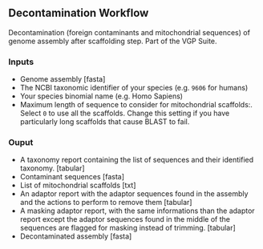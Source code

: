 ## Decontamination Workflow

Decontamination (foreign contaminants and mitochondrial sequences) of genome assembly after scaffolding step. Part of the VGP Suite. 

### Inputs

- Genome assembly [fasta]
- The NCBI taxonomic identifier of your species (e.g. `9606` for humans) 
- Your species binomial name (e.g. Homo Sapiens)
- Maximum length of sequence to consider for mitochondrial scaffolds:. Select `0` to use all the scaffolds. Change this setting if you have particularly long scaffolds that cause BLAST to fail. 

### Ouput

- A taxonomy report containing the list of sequences and their identified taxonomy. [tabular]
- Contaminant sequences [fasta]
- List of mitochondrial scaffolds [txt]
- An adaptor report with the adaptor sequences found in the assembly and the actions to perform to remove them [tabular]
- A masking adaptor report, with the same informations than the adaptor report except the adaptor sequences found in the middle of the sequences are flagged for masking instead of trimming. [tabular]
- Decontaminated assembly [fasta]
